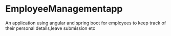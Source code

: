 # EmployeeManagementapp
An application using angular and spring boot for employees to keep track of their personal details,leave submission etc

